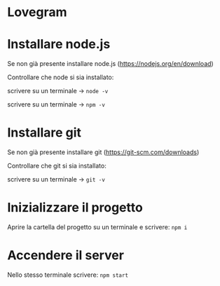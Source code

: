 # Lovegram

# Installare node.js
Se non già presente installare node.js (https://nodejs.org/en/download)

Controllare che node si sia installato:

scrivere su un terminale -> ```node -v```

scrivere su un terminale -> ```npm -v```

# Installare git
Se non già presente installare git (https://git-scm.com/downloads)

Controllare che git si sia installato:

scrivere su un terminale -> ```git -v```

# Inizializzare il progetto
Aprire la cartella del progetto su un terminale e scrivere: ```npm i```

# Accendere il server
Nello stesso terminale scrivere: ```npm start```
